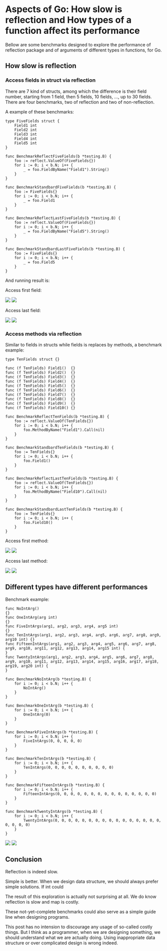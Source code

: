 # Aspects of Go: How slow is reflection and How types of a function affect its performance

Bellow are some benchmarks designed to explore the performance of reflection package and of arguments of different types in functions, for Go.

## How slow is reflection

### Access fields in struct via reflection

There are 7 kind of structs, among which the difference is their field number, starting from 1 field, then 5 fields, 10 fields, ..., up to 30 fields. There are four benchmarks, two of reflection and two of non-reflection.

A example of these benchmarks:

```
type FiveFields struct {
	Field1 int
	Field2 int
	Field3 int
	Field4 int
	Field5 int
}

func BenchmarkReflectFiveFields(b *testing.B) {
	foo := reflect.ValueOf(FiveFields{})
	for i := 0; i < b.N; i++ {
		_ = foo.FieldByName("Field1").String()
	}
}

func BenchmarkStandbardFiveFields(b *testing.B) {
	foo := FiveFields{}
	for i := 0; i < b.N; i++ {
		_ = foo.Field1
	}
}

func BenchmarkReflectLastFiveFields(b *testing.B) {
	foo := reflect.ValueOf(FiveFields{})
	for i := 0; i < b.N; i++ {
		_ = foo.FieldByName("Field5").String()
	}
}

func BenchmarkStandbardLastFiveFields(b *testing.B) {
	foo := FiveFields{}
	for i := 0; i < b.N; i++ {
		_ = foo.Field5
	}
}
```

And running result is:

Access first field:

![](https://raw.githubusercontent.com/bom-d-van/gostats/master/imgs/fields-first.png)
![](https://raw.githubusercontent.com/bom-d-van/gostats/master/imgs/fields-first-plot.png)

Access last field:

![](https://raw.githubusercontent.com/bom-d-van/gostats/master/imgs/fields-last.png)
![](https://raw.githubusercontent.com/bom-d-van/gostats/master/imgs/fields-last-plot.png)

### Access methods via reflection

Similar to fields in structs while fields is replaces by methods, a benchmark example:

```
type TenFields struct {}

func (f TenFields) Field1()  {}
func (f TenFields) Field2()  {}
func (f TenFields) Field3()  {}
func (f TenFields) Field4()  {}
func (f TenFields) Field5()  {}
func (f TenFields) Field6()  {}
func (f TenFields) Field7()  {}
func (f TenFields) Field8()  {}
func (f TenFields) Field9()  {}
func (f TenFields) Field10() {}

func BenchmarkReflectTenFields(b *testing.B) {
	foo := reflect.ValueOf(TenFields{})
	for i := 0; i < b.N; i++ {
		foo.MethodByName("Field1").Call(nil)
	}
}

func BenchmarkStandbardTenFields(b *testing.B) {
	foo := TenFields{}
	for i := 0; i < b.N; i++ {
		foo.Field1()
	}
}

func BenchmarkReflectLastTenFields(b *testing.B) {
	foo := reflect.ValueOf(TenFields{})
	for i := 0; i < b.N; i++ {
		foo.MethodByName("Field10").Call(nil)
	}
}

func BenchmarkStandbardLastTenFields(b *testing.B) {
	foo := TenFields{}
	for i := 0; i < b.N; i++ {
		foo.Field10()
	}
}
```

Access first method:

![](https://raw.githubusercontent.com/bom-d-van/gostats/master/imgs/methods-first.png)
![](https://raw.githubusercontent.com/bom-d-van/gostats/master/imgs/methods-first-plot.png)

Access last method:

![](https://raw.githubusercontent.com/bom-d-van/gostats/master/imgs/methods-last.png)
![](https://raw.githubusercontent.com/bom-d-van/gostats/master/imgs/methods-last-plot.png)

## Different types have different performances

Benchmark example:

```
func NoIntArg()                                                                  {}
func OneIntArg(arg int)                                                          {}
func FiveIntArgs(arg1, arg2, arg3, arg4, arg5 int)                               {}
func TenIntArgs(arg1, arg2, arg3, arg4, arg5, arg6, arg7, arg8, arg9, arg10 int) {}
func FifteenIntArgs(arg1, arg2, arg3, arg4, arg5, arg6, arg7, arg8, arg9, arg10, arg11, arg12, arg13, arg14, arg15 int) {
}
func TwentyIntArgs(arg1, arg2, arg3, arg4, arg5, arg6, arg7, arg8, arg9, arg10, arg11, arg12, arg13, arg14, arg15, arg16, arg17, arg18, arg19, arg20 int) {
}

func BenchmarkNoIntArg(b *testing.B) {
	for i := 0; i < b.N; i++ {
		NoIntArg()
	}
}

func BenchmarkOneIntArg(b *testing.B) {
	for i := 0; i < b.N; i++ {
		OneIntArg(0)
	}
}

func BenchmarkFiveIntArgs(b *testing.B) {
	for i := 0; i < b.N; i++ {
		FiveIntArgs(0, 0, 0, 0, 0)
	}
}

func BenchmarkTenIntArgs(b *testing.B) {
	for i := 0; i < b.N; i++ {
		TenIntArgs(0, 0, 0, 0, 0, 0, 0, 0, 0, 0)
	}
}

func BenchmarkFifteenIntArgs(b *testing.B) {
	for i := 0; i < b.N; i++ {
		FifteenIntArgs(0, 0, 0, 0, 0, 0, 0, 0, 0, 0, 0, 0, 0, 0, 0)
	}
}

func BenchmarkTwentyIntArgs(b *testing.B) {
	for i := 0; i < b.N; i++ {
		TwentyIntArgs(0, 0, 0, 0, 0, 0, 0, 0, 0, 0, 0, 0, 0, 0, 0, 0, 0, 0, 0, 0)
	}
}
```

![](https://raw.githubusercontent.com/bom-d-van/gostats/master/imgs/funcargs.png)
![](https://raw.githubusercontent.com/bom-d-van/gostats/master/imgs/funcargs-plot.png)

## Conclusion

Reflection is indeed slow.

Simple is better. When we design data structure, we should always prefer simple solutions. If int could

The result of this exploration is actually not surprising at all. We do know reflection is slow and map is costly.

These not-yet-complete benchmarks could also serve as a simple guide line when designing programs.

This post has no intension to discourage any usage of so-called costly things. But I think as a programmer, when we are designing something, we should understand what we are actually doing. Using inappropriate data structure or over complicated design is wrong indeed.
